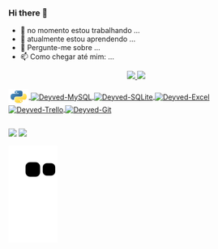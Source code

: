### Hi there 👋

- 🔭 no momento estou trabalhando ...
- 🌱 atualmente estou aprendendo ...
- 💬 Pergunte-me sobre ...
- 📫 Como chegar até mim: ...

<div align="center">
  <a href="https://github.com/DeyvedAntonio">
  <img height="170em" src="https://github-readme-stats.vercel.app/api?username=DeyvedAntonio&show_icons=true&theme=dark&include_all_commits=true&count_private=true">
  <img height="170em" src="https://github-readme-stats.vercel.app/api/top-langs/?username=DeyvedAntonio&layout=compact&langs_count=7&theme=dark">
</div>
  
<div style="display: inline_block"><br>
  <img align="center" alt="Deyved-Python" height="30" width="40" src="https://raw.githubusercontent.com/devicons/devicon/master/icons/python/python-original.svg">
  <img align="center" alt="Deyved-MySQL" src="https://img.shields.io/badge/MySQL-005C84?style=for-the-badge&logo=mysql&logoColor=white">
  <img align="center" alt="Deyved-SQLite" src="https://img.shields.io/badge/SQLite-07405E?style=for-the-badge&logo=sqlite&logoColor=white">
  <img align="center" alt="Deyved-Excel" src="https://img.shields.io/badge/Microsoft_Excel-217346?style=for-the-badge&logo=microsoft-excel&logoColor=white">
  <img align="center" alt="Deyved-Trello" src="https://img.shields.io/badge/Trello-0052CC?style=for-the-badge&logo=trello&logoColor=white">
  <img align="center" alt="Deyved-Git" src="https://img.shields.io/badge/GIT-E44C30?style=for-the-badge&logo=git&logoColor=white">
</div>
  
 ##
  
 <div>
  <a href = "mailto:deyved.antonio@gmail.com"><img src="https://img.shields.io/badge/-Gmail-%23333?style=for-the-badge&logo=gmail&logoColor=white" target="_blank"></a>
  <a href="https://www.linkedin.com/in/DeyvedAntonio" target="_blank"><img src="https://img.shields.io/badge/-LinkedIn-%230077B5?style=for-the-badge&logo=linkedin&logoColor=white" target="_blank"></a> 
 
  ![Snake animation](https://github.com/DeyvedAntonio/DeyvedAntonio/blob/output/github-contribution-grid-snake.svg)
 
</div>
 

